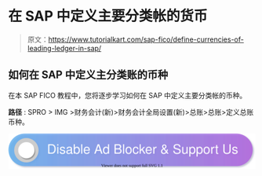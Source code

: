 # 在 SAP 中定义主要分类帐的货币

> 原文：<https://www.tutorialkart.com/sap-fico/define-currencies-of-leading-ledger-in-sap/>

## 如何在 SAP 中定义主分类账的币种

在本 SAP FICO 教程中，您将逐步学习如何在 SAP 中定义主要分类帐的币种。

**路径** : SPRO > IMG >财务会计(新)>财务会计全局设置(新)>总账>总账>定义总账币种。

[![](img/925da31b32d6bc3827932f6c8afb11bb.png)](https://www.tutorialkart.com/)